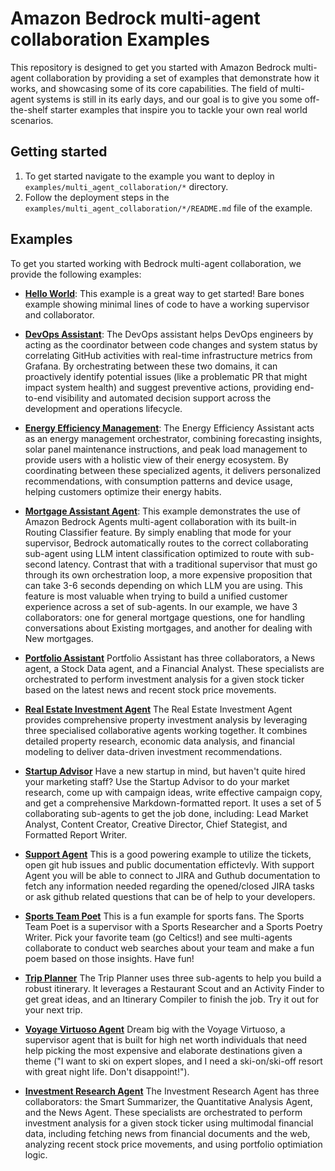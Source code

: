 # Amazon Bedrock multi-agent collaboration Examples

This repository is designed to get you started with Amazon Bedrock multi-agent collaboration by providing a set of examples that demonstrate how it works, and showcasing some of its core capabilities. The field of multi-agent systems is still in its early days, and our goal is to give you some off-the-shelf starter examples that inspire you to tackle your own real world scenarios.

## Getting started

1. To get started navigate to the example you want to deploy in `examples/multi_agent_collaboration/*` directory.
2. Follow the deployment steps in the `examples/multi_agent_collaboration/*/README.md` file of the example.

## Examples

To get you started working with Bedrock multi-agent collaboration, we provide the following examples:

- **[Hello World](./00_hello_world_agent/)**: This example is a great way to get started! Bare bones example showing minimal lines of code to have a working supervisor and
collaborator.

- **[DevOps Assistant](./devops_agent/)**: The DevOps assistant helps DevOps engineers by acting as the coordinator between code changes and system status by correlating GitHub activities with real-time infrastructure metrics from Grafana. By orchestrating between these two domains, it can proactively identify potential issues (like a problematic PR that might impact system health) and suggest preventive actions, providing end-to-end visibility and automated decision support across the development and operations lifecycle.

- **[Energy Efficiency Management](./energy_efficiency_management_agent/)**: The Energy Efficiency Assistant acts as an energy management orchestrator, combining forecasting insights, solar panel maintenance instructions, and peak load management to provide users with a holistic view of their energy ecosystem. By coordinating between these specialized agents, it delivers personalized recommendations, with consumption patterns and device usage, helping customers optimize their energy habits.

- **[Mortgage Assistant Agent](./mortgage_assistant/)**: This example demonstrates the use of Amazon Bedrock Agents multi-agent collaboration with its built-in Routing Classifier feature. By simply enabling that mode for your supervisor, Bedrock automatically routes to the correct collaborating sub-agent using LLM intent classification optimized to route with sub-second latency. Contrast that with a traditional supervisor that must go through its own orchestration loop, a more expensive proposition that can take 3-6 seconds depending on which LLM you are using. This feature is most valuable when trying to build a unified customer experience across a set of sub-agents. In our example, we have 3 collaborators: one for general mortgage questions, one for handling conversations about Existing mortgages, and another for dealing with New mortgages.

- **[Portfolio Assistant](./portfolio_assistant_agent/)** Portfolio Assistant has three collaborators, a News agent, a Stock Data agent, and a Financial Analyst. These specialists are orchestrated to perform investment analysis for a given stock ticker based on the latest news and recent stock price movements.

- **[Real Estate Investment Agent](./real_estate_investment_agent/)** The Real Estate Investment Agent provides comprehensive property investment analysis by leveraging three specialised collaborative agents working together. It combines detailed property research, economic data analysis, and financial modeling to deliver data-driven investment recommendations.

- **[Startup Advisor](./startup_advisor_agent/)** Have a new startup in mind, but haven't quite hired your marketing staff? Use the Startup Advisor to do your market research, come up with campaign ideas, write effective campaign copy, and get a comprehensive Markdown-formatted report. It uses a set of 5 collaborating sub-agents to get the job done, including: Lead Market Analyst, Content Creator, Creative Director, Chief Stategist, and Formatted Report Writer.

- **[Support Agent](./support_agent/)** This is a good powering example to utilize the tickets, open git hub issues and public documentation effictevly. With support Agent you will be able to connect to JIRA and Guthub documentation to fetch any information needed regarding the opened/closed JIRA tasks or ask github related questions that can be of help to your developers.

- **[Sports Team Poet](./team_poems_agent/)** This is a fun example for sports fans. The Sports Team Poet is a supervisor with a Sports Researcher and a Sports Poetry Writer. Pick your favorite team (go Celtics!) and see multi-agents collaborate to conduct web searches about your team and make a fun poem based on those insights. Have fun!

- **[Trip Planner](./trip_planner_agent/)** The Trip Planner uses three sub-agents to help you build a robust itinerary. It leverages a Restaurant Scout and an Activity Finder to get great ideas, and an Itinerary Compiler to finish the job. Try it out for your next trip.

- **[Voyage Virtuoso Agent](./voyage_virtuoso_agent/)** Dream big with the Voyage Virtuoso, a supervisor agent that is built for high net worth individuals that need help picking the most expensive and elaborate destinations given a theme ("I want to ski on expert slopes, and I need a ski-on/ski-off resort with great night life. Don't disappoint!").

- **[Investment Research Agent](./investment_research_agent/)** The Investment Research Agent has three collaborators: the Smart Summarizer, the Quantitative Analysis Agent, and the News Agent. These specialists are orchestrated to perform investment analysis for a given stock ticker using multimodal financial data, including fetching news from financial documents and the web, analyzing recent stock price movements, and using portfolio optimiation logic.